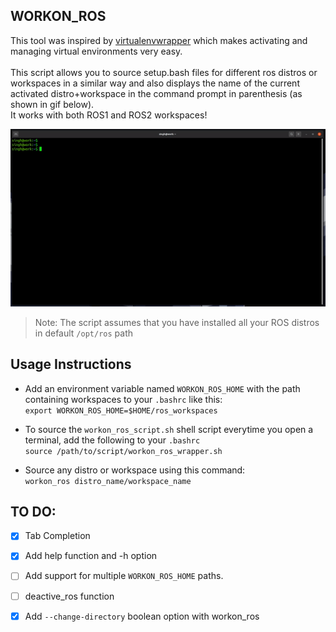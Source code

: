 ## WORKON_ROS

This tool was inspired by [virtualenvwrapper](https://virtualenvwrapper.readthedocs.io/en/latest/) which makes activating and managing virtual environments very easy.<br><br> 
This script allows you to source setup.bash files for different ros distros or workspaces in a similar way and also displays the name of the current activated distro+workspace in the command prompt in parenthesis (as shown in gif below).
<br>It works with both ROS1 and ROS2 workspaces!<br>

<img src="example.gif" width=600 />

>Note: The script assumes that you have installed all your ROS distros in default `/opt/ros` path

## Usage Instructions
* Add an environment variable named `WORKON_ROS_HOME` with the path containing workspaces to your `.bashrc` like this: 
 <br>`export WORKON_ROS_HOME=$HOME/ros_workspaces`

* To source the `workon_ros_script.sh` shell script everytime you open a terminal, add the following to your `.bashrc` 
<br>`source /path/to/script/workon_ros_wrapper.sh`

* Source any distro or workspace using this command:
<br>`workon_ros distro_name/workspace_name`

## TO DO:
- [x] Tab Completion
- [x] Add help function and -h option
- [ ] Add support for multiple `WORKON_ROS_HOME` paths.
- [ ] deactive_ros function 
- [x] Add `--change-directory` boolean option with workon_ros


